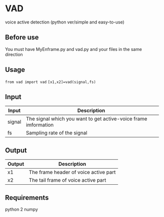 # VAD
voice active detection (python ver/simple and easy-to-use)

## Before use
You must have MyEnframe.py and vad.py and your files in the same direction
## Usage
`from vad import vad`
`[x1,x2]=vad(signal,fs)`
## Input

|Input|Description|
|--------|--------|
|signal|The signal which you want to get active-voice frame imformation|
|fs|Sampling rate of the signal|
## Output

| Output | Description |
|--------|--------|
|x1|The frame header of voice active part|
|x2|The tail frame of voice active part|
## Requirements
python 2
numpy
